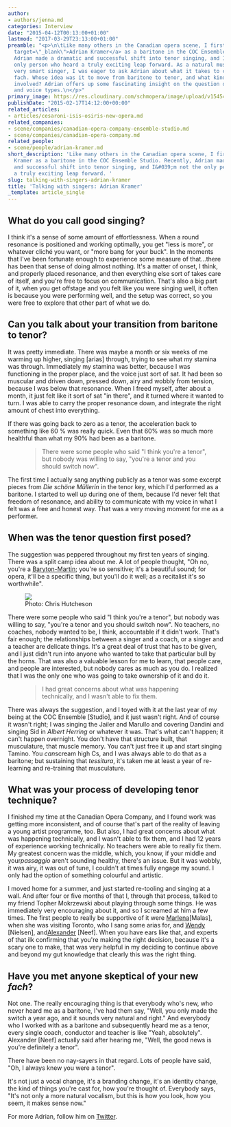 ```yaml
---
author:
- authors/jenna.md
categories: Interview
date: "2015-04-12T00:13:00+01:00"
lastmod: "2017-03-29T23:13:00+01:00"
preamble: "<p>\n\tLike many others in the Canadian opera scene, I first met <a href=\"https://twitter.com/aitkramer\"
  target=\"_blank\">Adrian Kramer</a> as a baritone in the COC Ensemble Studio. Recently,
  Adrian made a dramatic and successful shift into tenor singing, and I'm not the
  only person who heard a truly exciting leap forward. As a natural musician and a
  very smart singer, I was eager to ask Adrian about what it takes to change vocal
  fach. Whose idea was it to move from baritone to tenor, and what kind of work was
  involved? Adrian offers up some fascinating insight on the question of singing comfortably
  and voice types.\n</p>"
primary_image: https://res.cloudinary.com/schmopera/image/upload/v1545409169/media/webhook-uploads/1490825454330/2017-03-30---Adrian-Kramer.jpg.jpg
publishDate: "2015-02-17T14:12:00+00:00"
related_articles:
- articles/cesaroni-isis-osiris-new-opera.md
related_companies:
- scene/companies/canadian-opera-company-ensemble-studio.md
- scene/companies/canadian-opera-company.md
related_people:
- scene/people/adrian-kramer.md
short_description: '​Like many others in the Canadian opera scene, I first met Adrian
  Kramer as a baritone in the COC Ensemble Studio. Recently, Adrian made a dramatic
  and successful shift into tenor singing, and I&#039;m not the only person who heard
  a truly exciting leap forward. '
slug: talking-with-singers-adrian-kramer
title: 'Talking with singers: Adrian Kramer'
_template: article_single
---
```


<h2>What do you call good singing?</h2>
<p>
	I think it's a sense of some amount of effortlessness. When a round resonance is positioned and working optimally, you get "less is more", or whatever cliché you want, or "more bang for your buck". In the moments that I've been fortunate enough to experience some measure of that…there has been that sense of doing almost nothing. It's a matter of onset, I think, and properly placed resonance, and then everything else sort of takes care of itself, and you're free to focus on communication. That's also a big part of it, when you get offstage and you felt like you were singing well, it often is because you were performing well, and the setup was correct, so you were free to explore that other part of what we do.
</p>
<h2>Can you talk about your transition from baritone to tenor?</h2>
<p>
	It was pretty immediate. There was maybe a month or six weeks of me warming up higher, singing [arias] through, trying to see what my stamina was through. Immediately my stamina was better, because I was functioning in the proper place, and the voice just sort of sat. It had been so muscular and driven down, pressed down, airy and wobbly from tension, because I was below that resonance. When I freed myself, after about a month, it just felt like it sort of sat "in there", and it turned where it wanted to turn. I was able to carry the proper resonance down, and integrate the right amount of chest into everything.
</p>
<p>
	If there was going back to zero as a tenor, the acceleration back to something like 60 % was really quick. Even that 60% was so much more healthful than what my 90% had been as a baritone.
</p>
<figure data-type="quote">
<blockquote>
	There were some people who said "I think you're a tenor", but nobody was willing to say, "you're a tenor and you should switch now".<br>
	
</blockquote>
</figure>
<p>
	The first time I actually sang anything publicly as a tenor was some excerpt pieces from <em>Die schöne</em> <em>Müllerin </em>in the tenor key, which I'd performed as a baritone. I started to well up during one of them, because I'd never felt that freedom of resonance, and ability to communicate with my voice in what I felt was a free and honest way. That was a very moving moment for me as a performer.
</p>
<h2>When was the tenor question first posed?</h2>
<p>
	The suggestion was peppered throughout my first ten years of singing. There was a split camp idea about me. A lot of people thought, "Oh no, you're a <a href="http://en.wikipedia.org/wiki/Baritone#Bariton.2FBaryton-Martin" target="_blank">Baryton-Martin</a>; you're so sensitive; it's a beautiful sound; for opera, it'll be a specific thing, but you'll do it well; as a recitalist it's so worthwhile".
</p>
<figure data-type="image"><a href="https://res.cloudinary.com/schmopera/image/upload/v1545409169/media/webhook-uploads/1428793847855/KramerRBA-Chris-Hutcheson.jpg"><img data-resize-src="http://lh3.googleusercontent.com/ucj7oR1FB59VY2u8WoBbzaPOIfg86EAAfy0moebq96BQjd0WuSAtjK59HDxoDHxvHqvCUe1emEVgLLoZkgItSUhMVd0" src="http://lh3.googleusercontent.com/ucj7oR1FB59VY2u8WoBbzaPOIfg86EAAfy0moebq96BQjd0WuSAtjK59HDxoDHxvHqvCUe1emEVgLLoZkgItSUhMVd0=s1200"></a><figcaption>Photo: Chris Hutcheson</figcaption></figure>
<p>
	There were some people who said "I think you're a tenor", but nobody was willing to say, "you're a tenor and you should switch now". No teachers, no coaches, nobody wanted to be, I think, accountable if it didn't work. That's fair enough; the relationships between a singer and a coach, or a singer and a teacher are delicate things. It's a great deal of trust that has to be given, and I just didn't run into anyone who wanted to take that particular bull by the horns. That was also a valuable lesson for me to learn, that people care, and people are interested, but nobody cares as much as you do. I realized that I was the only one who was going to take ownership of it and do it.
</p>
<figure data-type="quote">
<blockquote>
	I had great concerns about what was happening technically, and I wasn't able to fix them.<br>
	
</blockquote>
</figure>
<p>
	There was always the suggestion, and I toyed with it at the last year of my being at the COC Ensemble [Studio], and it just wasn't right. And of course it wasn't right; I was singing the Jailer and Marullo and covering Dandini and singing Sid in <em>Albert Herring</em> or whatever it was. That's what can't happen; it can't happen overnight. You don't have that structure built, that musculature, that muscle memory. You can't just free it up and start singing Tamino. You <em>can</em>scream high Cs, and I was always able to do that as a baritone; but sustaining that <em>tessitura</em>, it's taken me at least a year of re-learning and re-training that musculature.
</p>
<h2>What was your process of developing tenor technique?</h2>
<p>
	I finished my time at the Canadian Opera Company, and I found work was getting more inconsistent, and of course that's part of the reality of leaving a young artist programme, too. But also, I had great concerns about what was happening technically, and I wasn't able to fix them, and I had 12 years of experience working technically. No teachers were able to really fix them. My greatest concern was the middle, which, you know, if your middle and your<em>passaggio</em> aren't sounding healthy, there's an issue. But it was wobbly, it was airy, it was out of tune, I couldn't at times fully engage my sound. I only had the option of something colourful and artistic.
</p>
<p>
	I moved home for a summer, and just started re-tooling and singing at a wall. And after four or five months of that I, through that process, talked to my friend Topher Mokrzewski about playing through some things. He was immediately very encouraging about it, and so I screamed at him a few times. The first people to really be supportive of it were <a href="http://www.juilliard.edu/faculty/marlena-kleinman-malas?destination=node/19630" target="_blank">Marlena</a>[Malas], when she was visiting Toronto, who I sang some arias for, and <a href="http://schmopera.com/wendy-nielsen-on-teaching-singing/" target="_blank">Wendy</a> [Nielsen], and<a href="http://www.thestar.com/entertainment/music/2012/08/26/canadian_opera_companys_alexander_neef_hides_in_plain_sight.html" target="_blank">Alexander</a> [Neef]. When you have ears like that, and experts of that ilk confirming that you're making the right decision, because it's a scary one to make, that was very helpful in my deciding to continue above and beyond my gut knowledge that clearly this was the right thing.
</p>
<h2>Have you met anyone skeptical of your new <em>fach</em>?</h2>
<p>
	Not one. The really encouraging thing is that everybody who's new, who never heard me as a baritone, I've had them say, "Well, you only made the switch a year ago, and it sounds very natural and right." And everybody who I worked with as a baritone and subsequently heard me as a tenor, every single coach, conductor and teacher is like "Yeah, absolutely". Alexander [Neef] actually said after hearing me, "Well, the good news is you're definitely a tenor".
</p>
<p>
	There have been no nay-sayers in that regard. Lots of people have said, "Oh, I always knew you were a tenor".
</p>
<p>
	It's not just a vocal change, it's a branding change, it's an identity change, the kind of things you're cast for, how you're thought of. Everybody says, "It's not only a more natural vocalism, but this is how you look, how you seem, it makes sense now."
</p>
<p>
	For more Adrian, follow him on <a href="https://twitter.com/aitkramer" target="_blank">Twitter</a>.
</p>
